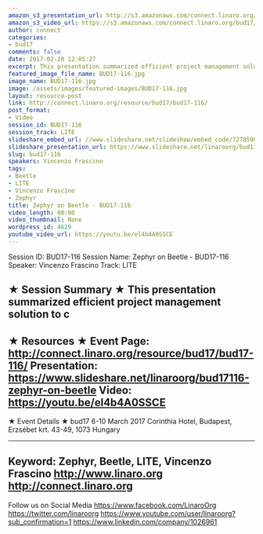 ```yaml
---
amazon_s3_presentation_url: http://s3.amazonaws.com/connect.linaro.org/bud17/Presentations/BUD17-116-Zephyr-on-Beetle.pdf
amazon_s3_video_url: https://s3.amazonaws.com/connect.linaro.org/bud17/Videos/Monday/BUD17-116%20Zephyr%20on%20Beetle.mp4
author: connect
categories:
- bud17
comments: false
date: 2017-02-28 12:05:27
excerpt: This presentation summarized efficient project management solution to c
featured_image_file_name: BUD17-116.jpg
image_name: BUD17-116.jpg
image: /assets/images/featured-images/BUD17-116.jpg
layout: resource-post
link: http://connect.linaro.org/resource/bud17/bud17-116/
post_format:
- Video
session_id: BUD17-116
session_track: LITE
slideshare_embed_url: //www.slideshare.net/slideshow/embed_code/72785902
slideshare_presentation_url: https://www.slideshare.net/linaroorg/bud17116-zephyr-on-beetle
slug: bud17-116
speakers: Vincenzo Frascino
tags:
- Beetle
- LITE
- Vincenzo Frascino
- Zephyr
title: Zephyr on Beetle - BUD17-116
video_length: 00:00
video_thumbnail: None
wordpress_id: 4629
youtube_video_url: https://youtu.be/el4b4A0SSCE
---
```


Session ID: BUD17-116
Session Name: Zephyr on Beetle - BUD17-116
Speaker: Vincenzo Frascino
Track: LITE


★ Session Summary ★
This presentation summarized efficient project management solution to c
---------------------------------------------------
★ Resources ★
Event Page: http://connect.linaro.org/resource/bud17/bud17-116/
Presentation: https://www.slideshare.net/linaroorg/bud17116-zephyr-on-beetle
Video: https://youtu.be/el4b4A0SSCE
---------------------------------------------------

★ Event Details ★
bud17
6-10 March 2017
Corinthia Hotel, Budapest,
Erzsébet krt. 43-49,
1073 Hungary

---------------------------------------------------
Keyword: Zephyr, Beetle, LITE, Vincenzo Frascino
http://www.linaro.org
http://connect.linaro.org
---------------------------------------------------
Follow us on Social Media
https://www.facebook.com/LinaroOrg
https://twitter.com/linaroorg
https://www.youtube.com/user/linaroorg?sub_confirmation=1
https://www.linkedin.com/company/1026961
